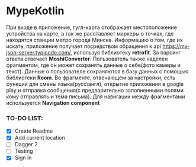 # MypeKotlin

При входе в приложение, гугл-карта отображает местоположение устройства на карте, а так же расставляет маркеры в точках, где находятся станции метро города Минска. Информацию о том, где их искать, приложение получает посредством обращения к арi  https://my-json-server.typicode.com/, используя библиотеку **retrofit**. За парсинг ответа отвечает **MoshiConverter**. Пользователь также наделен фрагментом, где он может сохранять данные о себе(фото камеры и текст). Данные о пользователе сохраняются в базу данных с помощью библиотеки **Room**. Во фрагменте, отвечающем за настройки, есть функции для смены языка(русс\англ), открытие приложения в google play и отправка сообщения(с предварительно заполненными полями кому отправлять и тема письма). Для навигации между фрагментами используется **Navigation component**

### TO-DO LIST:
- [X] Create Readme
- [X] Add current location
- [ ] Dagger 2
- [ ] Testing
- [X] Sign in
